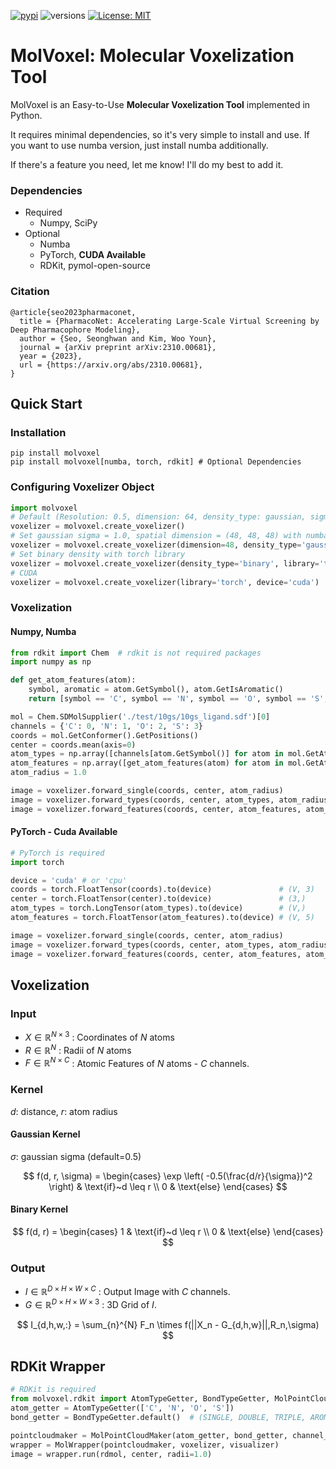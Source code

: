 [![pypi](https://img.shields.io/pypi/v/molvoxel.svg?logo=pypi)](https://pypi.org/project/molvoxel/)
![versions](https://img.shields.io/pypi/pyversions/molvoxel.svg?logo=python)
[![License: MIT](https://img.shields.io/badge/License-MIT-green.svg)](https://opensource.org/licenses/MIT)

# MolVoxel: Molecular Voxelization Tool

MolVoxel is an Easy-to-Use **Molecular Voxelization Tool** implemented in Python.

It requires minimal dependencies, so it's very simple to install and use. If you want to use numba version, just install numba additionally.

If there's a feature you need, let me know! I'll do my best to add it.

### Dependencies

- Required
  - Numpy, SciPy
- Optional
  - Numba
  - PyTorch, **CUDA Available**
  - RDKit, pymol-open-source

### Citation

```
@article{seo2023pharmaconet,
  title = {PharmacoNet: Accelerating Large-Scale Virtual Screening by Deep Pharmacophore Modeling},
  author = {Seo, Seonghwan and Kim, Woo Youn},
  journal = {arXiv preprint arXiv:2310.00681},
  year = {2023},
  url = {https://arxiv.org/abs/2310.00681},
}
```

## Quick Start

### Installation

```shell
pip install molvoxel
pip install molvoxel[numba, torch, rdkit] # Optional Dependencies
```

### Configuring Voxelizer Object

```python
import molvoxel
# Default (Resolution: 0.5, dimension: 64, density_type: gaussian, sigma: 0.5, library='numpy')
voxelizer = molvoxel.create_voxelizer()
# Set gaussian sigma = 1.0, spatial dimension = (48, 48, 48) with numba library
voxelizer = molvoxel.create_voxelizer(dimension=48, density_type='gaussian', sigma=1.0, library='numba')
# Set binary density with torch library
voxelizer = molvoxel.create_voxelizer(density_type='binary', library='torch')
# CUDA
voxelizer = molvoxel.create_voxelizer(library='torch', device='cuda')
```

### Voxelization

#### Numpy, Numba

```python
from rdkit import Chem  # rdkit is not required packages
import numpy as np

def get_atom_features(atom):
    symbol, aromatic = atom.GetSymbol(), atom.GetIsAromatic()
    return [symbol == 'C', symbol == 'N', symbol == 'O', symbol == 'S', aromatic]

mol = Chem.SDMolSupplier('./test/10gs/10gs_ligand.sdf')[0]
channels = {'C': 0, 'N': 1, 'O': 2, 'S': 3}
coords = mol.GetConformer().GetPositions()                                      # (V, 3)
center = coords.mean(axis=0)                                                    # (3,)
atom_types = np.array([channels[atom.GetSymbol()] for atom in mol.GetAtoms()])  # (V,)
atom_features = np.array([get_atom_features(atom) for atom in mol.GetAtoms()])  # (V, 5)
atom_radius = 1.0                                                               # scalar

image = voxelizer.forward_single(coords, center, atom_radius)                   # (1, 64, 64, 64)
image = voxelizer.forward_types(coords, center, atom_types, atom_radius)        # (4, 64, 64, 64)
image = voxelizer.forward_features(coords, center, atom_features, atom_radius)  # (5, 64, 64, 64)
```

#### PyTorch - Cuda Available

```python
# PyTorch is required
import torch

device = 'cuda' # or 'cpu'
coords = torch.FloatTensor(coords).to(device)               # (V, 3)
center = torch.FloatTensor(center).to(device)               # (3,)
atom_types = torch.LongTensor(atom_types).to(device)        # (V,)
atom_features = torch.FloatTensor(atom_features).to(device) # (V, 5)

image = voxelizer.forward_single(coords, center, atom_radius)                   # (1, 64, 64, 64)
image = voxelizer.forward_types(coords, center, atom_types, atom_radius)        # (4, 32, 32, 32)
image = voxelizer.forward_features(coords, center, atom_features, atom_radius)  # (5, 32, 32, 32)
```

## Voxelization

### Input

- $X \in \mathbb{R}^{N\times3}$ : Coordinates of $N$ atoms
- $R \in \mathbb{R}^N$ : Radii of $N$ atoms
- $F \in \mathbb{R}^{N\times C}$ : Atomic Features of $N$ atoms - $C$ channels.

### Kernel

$d$: distance, $r$: atom radius

#### Gaussian Kernel

$\sigma$: gaussian sigma (default=0.5)

$$
f(d, r, \sigma) =
\begin{cases}
 \exp
  \left(
   -0.5(\frac{d/r}{\sigma})^2
  \right) & \text{if}~d \leq r \\
 0     & \text{else}
\end{cases}
$$

#### Binary Kernel

$$
f(d, r) =
\begin{cases}
 1 & \text{if}~d \leq r \\
 0 & \text{else}
\end{cases}
$$

### Output

- $I \in \mathbb{R}^{D \times H \times W \times C}$ : Output Image with $C$ channels.
- $G \in \mathbb{R}^{D\times H\times W \times 3}$ : 3D Grid of $I$.

$$
I_{d,h,w,:} = \sum_{n}^{N} F_n \times f(||X_n - G_{d,h,w}||,R_n,\sigma)
$$

## RDKit Wrapper

```python
# RDKit is required
from molvoxel.rdkit import AtomTypeGetter, BondTypeGetter, MolPointCloudMaker, MolWrapper
atom_getter = AtomTypeGetter(['C', 'N', 'O', 'S'])
bond_getter = BondTypeGetter.default()  # (SINGLE, DOUBLE, TRIPLE, AROMATIC)

pointcloudmaker = MolPointCloudMaker(atom_getter, bond_getter, channel_type='types')
wrapper = MolWrapper(pointcloudmaker, voxelizer, visualizer)
image = wrapper.run(rdmol, center, radii=1.0)
```
